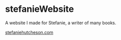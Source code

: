 # stefanieWebsite
A website I made for Stefanie, a writer of many books. 

[stefaniehutcheson.com](https://stefaniehutcheson.com/)
